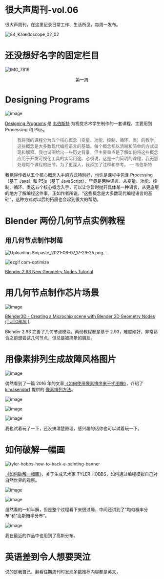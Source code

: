 # 很大声周刊-vol.06
很大声周刊，在这里记录日常工作、生活所见，每周一发布。

![84_Kaleidoscope_02_02](https://user-images.githubusercontent.com/20842136/121626615-5ab41580-caa8-11eb-958e-f054f035cedd.png)

# 还没想好名字的固定栏目
![IMG_7816](https://user-images.githubusercontent.com/20842136/121684634-87404f80-caf1-11eb-957c-7392c4fd4ebf.jpeg)
<p align="center">第一周</p>

# Designing Programs
![image](https://user-images.githubusercontent.com/20842136/121627195-7ff55380-caa9-11eb-912d-eaeb2d092657.png)

[Designing Programs](https://designingprograms.bitbucket.io/index.html) 是 [韦伯斯特](https://twitter.com/motiondesign_01) 为视觉艺术学生制作的一套课程，主要用到 Processing 和 P5js。

> 我将我的课程分为五个核心概念（变量、功能、控制、循环、类）的教学，这些概念是大多数现代编程语言的基础。每个概念都以清晰和简单的方式呈现和解释。我也试图给出一些历史背景，但主要重点是了解如何将这些概念应用于开发可视化工具的实际用途。必须说，这是一门简明的课程，我无意处理每个课程的细节。为了更深入，我添加了注释和参考。 — 韦伯斯特

我觉得作者从五个核心概念入手的方式特别好，也许是课程中包含 Processing（基于 Java）和 P5js（基于 JavaScript），毕竟是两种语言。从变量、功能、控制、循环、类这五个核心概念入手，可以让你暂时抛开具体某一种语言，从更底层的地方了解编程这件事，正如作者所说，“这些概念是大多数现代编程语言的基础”，这种方式对以后的拓展也会起到很大的帮助。

# Blender 两份几何节点实例教程
## 用几何节点制作树莓
![Uploading Snipaste_2021-06-07_17-29-25.png…](https://user-images.githubusercontent.com/20842136/121683478-0765b580-caf0-11eb-976f-54b604f32c57.png)

![ezgif com-optimize](https://user-images.githubusercontent.com/20842136/121683480-092f7900-caf0-11eb-825f-33eb8ca8fa9c.gif)

[Blender 2.93 New Geometry Nodes Tutorial](https://www.youtube.com/watch?v=TjGL4RjR13Q&list=LL&index=2)

# 用几何节点制作芯片场景
![image](https://user-images.githubusercontent.com/20842136/121684433-43e5e100-caf1-11eb-86b0-fd7417d69284.png)

[Blender3D - Creating a Microchip scene with Blender 3D Geometry Nodes (TUTORIAL)](https://www.youtube.com/watch?v=rE6vs7MlqbY&list=LL&index=9&t=1s)

Blender 2.93 完善了几何节点模块，两份教程都是基于 2.93，难度刚好，非常适合之前想尝试几何节点，但总是被搞晕的朋友。

# 用像素排列生成故障风格图片
![image](https://user-images.githubusercontent.com/20842136/121711990-c7adc680-cb0d-11eb-9c39-94f5751e4c41.png)

偶然看到了一篇 2016 年的文章[《如何使用像素排序来干扰图像》](http://datamoshing.com/2016/06/16/how-to-glitch-images-using-pixel-sorting/)，介绍了 [kimasendorf](http://kimasendorf.com/) 提供的 [像素排列方法](https://github.com/kimasendorf/ASDFPixelSort)。

![image](https://user-images.githubusercontent.com/20842136/121711734-80273a80-cb0d-11eb-9f7e-ed49ab48d00f.png)

![image](https://user-images.githubusercontent.com/20842136/121711706-7b628680-cb0d-11eb-943c-01b36ac8649a.png)

![image](https://user-images.githubusercontent.com/20842136/121711721-7dc4e080-cb0d-11eb-9603-b2faa772e682.png)

我也试着玩了一下，还没搞清楚原理，感兴趣的话你也可以试着玩一下。

# 如何破解一幅画
![tyler-hobbs-how-to-hack-a-painting-banner](https://user-images.githubusercontent.com/20842136/121714534-7f43d800-cb10-11eb-8bd4-7cc2aada00ab.jpg)

[《如何破解一幅画》](https://tylerxhobbs.com/essays/2020/how-to-hack-a-painting)，关于生成艺术家 TYLER HOBBS，如何通过编程模拟自己对自然世界的观察。

![image](https://user-images.githubusercontent.com/20842136/121715569-9f27cb80-cb11-11eb-81d7-f97eb1b4f4f1.png)

![image](https://user-images.githubusercontent.com/20842136/121716332-794ef680-cb12-11eb-847d-cb4d1ae4bb72.png)

虽然看的一知半解，但是整个过程看下来很过瘾，中间还讲到了“均匀概率分布”和“高斯概率分布”。

![image](https://user-images.githubusercontent.com/20842136/121716477-a9969500-cb12-11eb-91bf-e69110a2f13b.png)

我在最近的作品中也用到了高斯分布。

# 英语差到令人想要哭泣
说的是我自己，翻看往期周刊时发现多数推荐内容都是英文，